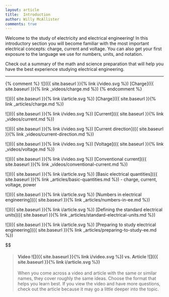 ```yaml
---
layout: article
title:  Introduction
author: Willy McAllister
comments: true
---
```


Welcome to the study of electricity and electrical engineering! In this introductory section you will become familiar with the most important electrical concepts: charge, current and voltage. You can also get your first exposure to the language we use for numbers, units, and notation. 

Check out a summary of the math and science preparation that will help you have the best experience studying electrical engineering.

----

{% comment %}
![]({{ site.baseurl }}{% link i/video.svg %}) [Charge]({{ site.baseurl }}{% link _videos/charge.md %})
{% endcomment %}

![]({{ site.baseurl }}{% link i/article.svg %}) [Charge]({{ site.baseurl }}{% link _articles/charge.md %})

![]({{ site.baseurl }}{% link i/video.svg %}) [Current]({{ site.baseurl }}{% link _videos/current.md %})

![]({{ site.baseurl }}{% link i/video.svg %}) [Current direction]({{ site.baseurl }}{% link _videos/current-direction.md %})

![]({{ site.baseurl }}{% link i/video.svg %}) [Voltage]({{ site.baseurl }}{% link _videos/voltage.md %})

![]({{ site.baseurl }}{% link i/video.svg %}) [Conventional current]({{ site.baseurl }}{% link _videos/conventional-current.md %})

![]({{ site.baseurl }}{% link i/article.svg %}) [Basic electrical quantities]({{ site.baseurl }}{% link _articles/basic-quantities.md %}) - charge, current, voltage, power

![]({{ site.baseurl }}{% link i/article.svg %}) [Numbers in electrical engineering]({{ site.baseurl }}{% link _articles/numbers-in-ee.md %})

![]({{ site.baseurl }}{% link i/article.svg %}) [Defining the standard electrical units]({{ site.baseurl }}{% link _articles/standard-electrical-units.md %})

![]({{ site.baseurl }}{% link i/article.svg %}) [Preparing to study electrical engineering]({{ site.baseurl }}{% link _articles/preparing-to-study-ee.md %})

$$

> #### Video ![]({{ site.baseurl }}{% link i/video.svg %}) vs. Article ![]({{ site.baseurl }}{% link i/article.svg %}) 
>
> When you come across a video and article with the same or similar names, they cover roughly the same ideas. Choose the format that helps you learn best. If you view the video and have more questions, check out the article because it may go a little deeper into the topic.
